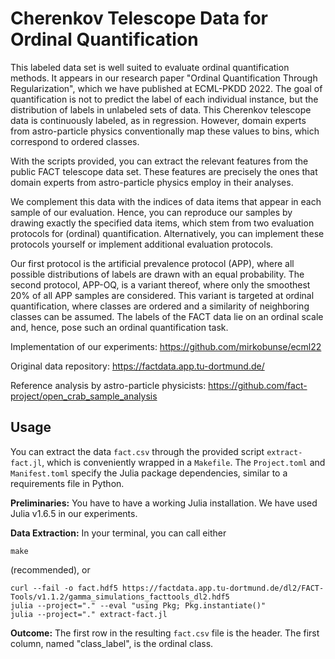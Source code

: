 # Cherenkov Telescope Data for Ordinal Quantification

This labeled data set is well suited to evaluate ordinal quantification methods. It appears in our research paper "Ordinal Quantification Through Regularization", which we have published at ECML-PKDD 2022. The goal of quantification is not to predict the label of each individual instance, but the distribution of labels in unlabeled sets of data. This Cherenkov telescope data is continuously labeled, as in regression. However, domain experts from astro-particle physics conventionally map these values to bins, which correspond to ordered classes.

With the scripts provided, you can extract the relevant features from the public FACT telescope data set. These features are precisely the ones that domain experts from astro-particle physics employ in their analyses.

We complement this data with the indices of data items that appear in each sample of our evaluation. Hence, you can reproduce our samples by drawing exactly the specified data items, which stem from two evaluation protocols for (ordinal) quantification. Alternatively, you can implement these protocols yourself or implement additional evaluation protocols.

Our first protocol is the artificial prevalence protocol (APP), where all possible distributions of labels are drawn with an equal probability. The second protocol, APP-OQ, is a variant thereof, where only the smoothest 20% of all APP samples are considered. This variant is targeted at ordinal quantification, where classes are ordered and a similarity of neighboring classes can be assumed. The labels of the FACT data lie on an ordinal scale and, hence, pose such an ordinal quantification task.

Implementation of our experiments: https://github.com/mirkobunse/ecml22

Original data repository: https://factdata.app.tu-dortmund.de/

Reference analysis by astro-particle physicists: https://github.com/fact-project/open_crab_sample_analysis


## Usage

You can extract the data `fact.csv` through the provided script `extract-fact.jl`, which is conveniently wrapped in a `Makefile`. The `Project.toml` and `Manifest.toml` specify the Julia package dependencies, similar to a requirements file in Python.

**Preliminaries:** You have to have a working Julia installation. We have used Julia v1.6.5 in our experiments.

**Data Extraction:** In your terminal, you can call either

```
make
```

(recommended), or

```
curl --fail -o fact.hdf5 https://factdata.app.tu-dortmund.de/dl2/FACT-Tools/v1.1.2/gamma_simulations_facttools_dl2.hdf5
julia --project="." --eval "using Pkg; Pkg.instantiate()"
julia --project="." extract-fact.jl
```

**Outcome:** The first row in the resulting `fact.csv` file is the header. The first column, named "class_label", is the ordinal class.
